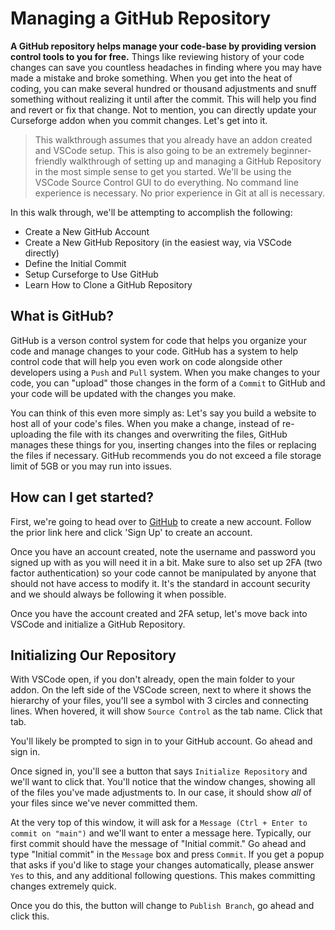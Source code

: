 # Managing a GitHub Repository

**A GitHub repository helps manage your code-base by providing version control tools to you for free.** Things like reviewing history of your code changes can save you countless headaches in finding where you may have made a mistake and broke something. When you get into the heat of coding, you can make several hundred or thousand adjustments and snuff something without realizing it until after the commit. This will help you find and revert or fix that change. Not to mention, you can directly update your Curseforge addon when you commit changes. Let's get into it.

> This walkthrough assumes that you already have an addon created and VSCode setup. This is also going to be an extremely beginner-friendly walkthrough of setting up and managing a GitHub Repository in the most simple sense to get you started. We'll be using the VSCode Source Control GUI to do everything. No command line experience is necessary. No prior experience in Git at all is necessary.

In this walk through, we'll be attempting to accomplish the following:
* Create a New GitHub Account
* Create a New GitHub Repository (in the easiest way, via VSCode directly)
* Define the Initial Commit
* Setup Curseforge to Use GitHub
* Learn How to Clone a GitHub Repository

## What is GitHub?

GitHub is a verson control system for code that helps you organize your code and manage changes to your code. GitHub has a system to help control code that will help you even work on code alongside other developers using a `Push` and `Pull` system. When you make changes to your code, you can "upload" those changes in the form of a `Commit` to GitHub and your code will be updated with the changes you make.

You can think of this even more simply as: Let's say you build a website to host all of your code's files. When you make a change, instead of re-uploading the file with its changes and overwriting the files, GitHub manages these things for you, inserting changes into the files or replacing the files if necessary. GitHub recommends you do not exceed a file storage limit of 5GB or you may run into issues.

## How can I get started?

First, we're going to head over to [GitHub](https://github.com/) to create a new account. Follow the prior link here and click 'Sign Up' to create an account.

Once you have an account created, note the username and password you signed up with as you will need it in a bit. Make sure to also set up 2FA (two factor authentication) so your code cannot be manipulated by anyone that should not have access to modify it. It's the standard in account security and we should always be following it when possible.

Once you have the account created and 2FA setup, let's move back into VSCode and initialize a GitHub Repository.

## Initializing Our Repository

With VSCode open, if you don't already, open the main folder to your addon. On the left side of the VSCode screen, next to where it shows the hierarchy of your files, you'll see a symbol with 3 circles and connecting lines. When hovered, it will show `Source Control` as the tab name. Click that tab.

You'll likely be prompted to sign in to your GitHub account. Go ahead and sign in.

Once signed in, you'll see a button that says `Initialize Repository` and we'll want to click that. You'll notice that the window changes, showing all of the files you've made adjustments to. In our case, it should show *all* of your files since we've never committed them.

At the very top of this window, it will ask for a `Message (Ctrl + Enter to commit on "main")` and we'll want to enter a message here. Typically, our first commit should have the message of "Initial commit." Go ahead and type "Initial commit" in the `Message` box and press `Commit`. If you get a popup that asks if you'd like to stage your changes automatically, please answer `Yes` to this, and any additional following questions. This makes committing changes extremely quick.

Once you do this, the button will change to `Publish Branch`, go ahead and click this.